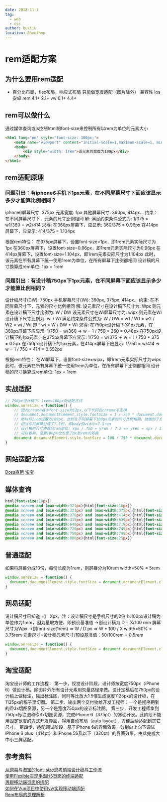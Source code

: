 ```yaml
---
date: 2018-11-7
tag: 
  - web
  - css
author: kukiiu
location: ShenZhen  
---
```

# rem适配方案

## 为什么要用rem适配
* 百分比布局，flex布局，响应式布局 只能做宽度适配（图片除外）
兼容性	Ios	安卓
rem	4.1+	2.1+
vw	6.1+	4.4+

## rem可以做什么
通过媒体查询或js控制html的font-size来控制所有以rem为单位的元素大小
```html
<html lang="en" style="font-size: 100px;">
    <meta name="viewport" content="initial-scale=1,maximum-scale=1, minimum-scale=1, user-scalable=no">
    <body>
        <div style="width: 1rem">该元素的宽度为100px</div>
    </body>
</html>
```

## rem适配原理
### 问题引出：有iphone6手机下1px元素，在不同屏幕尺寸下面应该显示多少才能算比例相同？
iphone6屏幕尺寸: 375px
元素宽度: 1px
其他屏幕尺寸: 360px, 414px...
约束：在不同屏幕尺寸下，元素的尺寸比例相同
解: 
满足约束条件公式为: 1/375 = w1/360 = w2/414
求得: 
在360px屏幕下，应显示: 360/375 = 0.96px
在414px屏幕下，应显示: 414/375 = 1.104px

根据rem特性：
在375px屏幕下，设置font-size=1px，即1rem元素实际尺寸为1px
在360px屏幕下，设置font-size=0.96px，即1rem元素实际尺寸为0.96px
在414px屏幕下，设置font-size=1.104px，即1rem元素实际尺寸为1.104px
此时，该元素在所有屏幕下统一使用1rem为单位，在所有屏幕下比例都相同
设计稿的尺寸换算成rem单位: 1px = 1rem

### 问题引出：有设计稿750px下1px元素，在不同屏幕下面应该显示多少才能算比例相同？
设计稿尺寸(DW): 750px
手机屏幕尺寸(Wi): 360px, 375px, 414px...
约束: 在不同屏幕尺寸下，元素的尺寸比例相同
解: 
设元素尺寸在设计稿下尺寸为: Wpx
则元素在设计稿下尺寸比例为:  W / DW
设元素尺寸在Wi屏幕尺寸为: wipx
则元素在Wi设计稿下尺寸比例为: wi / Wi
满足约束条件公式为: W / DW = w1 / W1 = w2 / W2 = wi / Wi
即：wi = W / DW * Wi
求得: 
在750px设计稿下的1px元素，在360px屏幕下应显示: 1/750 = w/360 => w = 1 / 750 * 360 = 0.48px
在750px设计稿下的1px元素，在375px屏幕下应显示: 1/750 = w/375 => w = 1 / 750 * 375 = 0.5px
在750px设计稿下的1px元素，在414px屏幕下应显示: 1/750 = w/414 => w = 1 / 750 * 414 = 0.552px

根据rem特性：
在Wi屏幕下，设置font-size=wipx，即1rem元素实际尺寸为wipx
此时，该元素在所有屏幕下统一使用1rem为单位，在所有屏幕下比例都相同
设计稿的尺寸换算成rem单位: 1px = 1rem

## 实战适配
```js
// 750px设计稿下，1rem=100px的适配方式
window.onresize = function() {
    // 因为chrome最小font-size为12px,以下代码在chrome不正确
    // document.documentElement.style.fontSize = 1 / 750 * document.documentElement.clientWidth + 'px';
    // 所以将1rem设置为100px，此时在不同屏幕下100px元素的尺寸比例相同，就做到了自适应
    // 相当与将屏幕分成了7.5份，即body的width=7.5rem
    // 设计稿的尺寸换算成rem单位: xpx / 750 = yrem / 7.5 => yrem = xpx / 100
    // 可以看到，设置100px也方便了px到rem的转换
    document.documentElement.style.fontSize = 100 / 750 * document.documentElement.clientWidth + 'px';
}
```   

## 网站适配方案
[Boss直聘](https://www.zhipin.com/c101280600-p100901/?ka=position-100901)
[淘宝](https://h5.m.taobao.com/)


## 媒体查询
```css
html{font-size:10px}
@media screen and (max-width:321px){html{font-size:10px}}
@media screen and (min-width:321px) and (max-width:375px){html{font-size:11px}}
@media screen and (min-width:376px) and (max-width:414px){html{font-size:12px}}
@media screen and (min-width:415px) and (max-width:639px){html{font-size:15px}}
@media screen and (min-width:640px) and (max-width:719px){html{font-size:20px}}
@media screen and (min-width:720px) and (max-width:749px){html{font-size:22.5px}}
@media screen and (min-width:750px) and (max-width:799px){html{font-size:23.5px}}
@media screen and (min-width:800px){html{font-size:25px}}
```   

## 普通适配
如果将屏幕分成10份，每份长度为1rem，则屏幕分为10rem
width=50% = 5rem
```js
window.onresize = function() {
  document.documentElement.style.fontSize = document.documentElement.clientWidth / 10 + 'px';
}
```
## 网易适配
设计稿尺寸已知道 =》 Xpx，注：设计稿尺寸是手机尺寸的2倍
以100px设计稿为单位作为1rem，因为量取方便，即预设基准值
->则设计稿为 D = X/100 rem
屏幕尺寸为Wpx
->则font-size(1rem) =>  W / D px => W * 100 / X
width=50% = 3.75rem
元素尺寸=设计稿元素尺寸/预设基准值：50/100rem = 0.5rem
```js
window.onresize = function() {
  document.documentElement.style.fontSize = document.documentElement.clientWidth / 7.5 + 'px';
}
```


## 淘宝适配
淘宝设计师的工作流程：
第一步，视觉设计阶段，设计师按宽度750px（iPhone 6）做设计稿，除图片外所有设计元素用矢量路径来做。设计定稿后在750px的设计稿上做标注，输出标注图。同时等比放大1.5倍生成宽度1125px的设计稿，在1125px的稿子里切图。
第二步，输出两个交付物给开发工程师：一个是程序用到的@3x切图资源，另一个是宽度750px的设计标注图。
第三步，开发工程师拿到750px标注图和@3x切图资源，完成iPhone 6（375pt）的界面开发。此阶段不能用固定宽度的方式开发界面，得用自动布局（auto layout），方便后续适配到其它尺寸。
第四步，适配调试阶段，基于iPhone 6的界面效果，分别向上向下调试iPhone 6 plus（414pt）和iPhone 5S及以下（320pt）的界面效果。由此完成大中小三屏适配。


## 参考资料
[从网易与淘宝的font-size思考前端设计稿与工作流](http://www.cnblogs.com/lyzg/p/4877277.html)  
[使用Flexible实现手淘H5页面的终端适配](https://www.w3cplus.com/mobile/lib-flexible-for-html5-layout.html)  
[再聊移动端页面的适配](https://www.w3cplus.com/css/vw-for-layout.html)  
[如何在Vue项目中使用vw实现移动端适配](https://www.w3cplus.com/mobile/vw-layout-in-vue.html)  
[Rem布局的原理解析](https://yanhaijing.com/css/2017/09/29/principle-of-rem-layout/)  